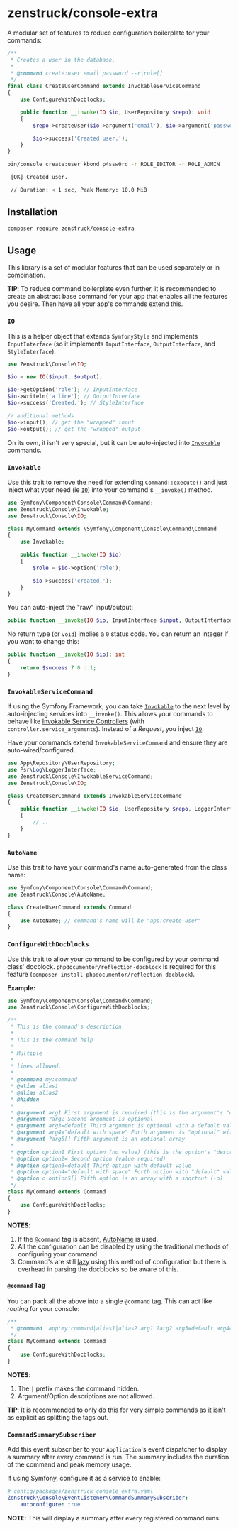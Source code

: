 # zenstruck/console-extra

A modular set of features to reduce configuration boilerplate for your commands:

```php
/**
 * Creates a user in the database.
 *
 * @command create:user email password --r|role[]
 */
final class CreateUserCommand extends InvokableServiceCommand
{
    use ConfigureWithDocblocks;

    public function __invoke(IO $io, UserRepository $repo): void
    {
        $repo->createUser($io->argument('email'), $io->argument('password'), $io->option('role'));

        $io->success('Created user.');
    }
}
```

```bash
bin/console create:user kbond p4ssw0rd -r ROLE_EDITOR -r ROLE_ADMIN

 [OK] Created user.

 // Duration: < 1 sec, Peak Memory: 10.0 MiB
```

## Installation

```bash
composer require zenstruck/console-extra
```

## Usage

This library is a set of modular features that can be used separately or in combination.

**TIP**: To reduce command boilerplate even further, it is recommended to create an abstract base command for your
app that enables all the features you desire. Then have all your app's commands extend this.

### `IO`

This is a helper object that extends `SymfonyStyle` and implements `InputInterface` (so it implements
`InputInterface`, `OutputInterface`, and `StyleInterface`).

```php
use Zenstruck\Console\IO;

$io = new IO($input, $output);

$io->getOption('role'); // InputInterface
$io->writeln('a line'); // OutputInterface
$io->success('Created.'); // StyleInterface

// additional methods
$io->input(); // get the "wrapped" input
$io->output(); // get the "wrapped" output
```

On its own, it isn't very special, but it can be auto-injected into [`Invokable`](#invokable) commands.

### `Invokable`

Use this trait to remove the need for extending `Command::execute()` and just inject what your need (ie [`IO`](#io))
into your command's `__invoke()` method.

```php
use Symfony\Component\Console\Command\Command;
use Zenstruck\Console\Invokable;
use Zenstruck\Console\IO;

class MyCommand extends \Symfony\Component\Console\Command\Command
{
    use Invokable;

    public function __invoke(IO $io)
    {
        $role = $io->option('role');

        $io->success('created.');
    }
}
```

You can auto-inject the "raw" input/output:

```php
public function __invoke(IO $io, InputInterface $input, OutputInterface $output)
```

No return type (or `void`) implies a `0` status code. You can return an integer if you want to change this:

```php
public function __invoke(IO $io): int
{
    return $success ? 0 : 1;
}
```

### `InvokableServiceCommand`

If using the Symfony Framework, you can take [`Invokable`](#invokable) to the next level by auto-injecting services
into `__invoke()`. This allows your commands to behave like
[Invokable Service Controllers](https://symfony.com/doc/current/controller/service.html#invokable-controllers)
(with `controller.service_arguments`). Instead of a _Request_, you inject [`IO`](#io).

Have your commands extend `InvokableServiceCommand` and ensure they are auto-wired/configured.

```php
use App\Repository\UserRepository;
use Psr\Log\LoggerInterface;
use Zenstruck\Console\InvokableServiceCommand;
use Zenstruck\Console\IO;

class CreateUserCommand extends InvokableServiceCommand
{
    public function __invoke(IO $io, UserRepository $repo, LoggerInterface $logger): void
    {
        // ...
    }
}
```

### `AutoName`

Use this trait to have your command's name auto-generated from the class name:

```php
use Symfony\Component\Console\Command\Command;
use Zenstruck\Console\AutoName;

class CreateUserCommand extends Command
{
    use AutoName; // command's name will be "app:create-user"
}
```

### `ConfigureWithDocblocks`

Use this trait to allow your command to be configured by your command class' docblock.
`phpdocumentor/reflection-docblock` is required for this feature
(`composer install phpdocumentor/reflection-docblock`).

**Example:**

```php
use Symfony\Component\Console\Command\Command;
use Zenstruck\Console\ConfigureWithDocblocks;

/**
 * This is the command's description.
 *
 * This is the command help
 *
 * Multiple
 *
 * lines allowed.
 *
 * @command my:command
 * @alias alias1
 * @alias alias2
 * @hidden
 *
 * @argument arg1 First argument is required (this is the argument's "description")
 * @argument ?arg2 Second argument is optional
 * @argument arg3=default Third argument is optional with a default value
 * @argument arg4="default with space" Forth argument is "optional" with a default value (with spaces)
 * @argument ?arg5[] Fifth argument is an optional array
 *
 * @option option1 First option (no value) (this is the option's "description")
 * @option option2= Second option (value required)
 * @option option3=default Third option with default value
 * @option option4="default with space" Forth option with "default" value (with spaces)
 * @option o|option5[] Fifth option is an array with a shortcut (-o)
 */
class MyCommand extends Command
{
    use ConfigureWithDocblocks;
}
```

**NOTES**:
1. If the `@command` tag is absent, [AutoName](#autoname) is used.
2. All the configuration can be disabled by using the traditional methods of configuring your command.
3. Command's are still [lazy](https://symfony.com/blog/new-in-symfony-3-4-lazy-commands) using this method of
   configuration but there is overhead in parsing the docblocks so be aware of this.

#### `@command` Tag

You can pack all the above into a single `@command` tag. This can act like _routing_ for your console:

```php
/**
 * @command |app:my:command|alias1|alias2 arg1 ?arg2 arg3=default arg4="default with space" ?arg5[] --option1 --option2= --option3=default --option4="default with space" --o|option5[]
 */
class MyCommand extends Command
{
    use ConfigureWithDocblocks;
}
```

**NOTES**:
1. The `|` prefix makes the command hidden.
2. Argument/Option descriptions are not allowed.

**TIP**: It is recommended to only do this for very simple commands as it isn't as explicit as splitting the tags out.

### `CommandSummarySubscriber`

Add this event subscriber to your `Application`'s event dispatcher to display a summary after every command is run.
The summary includes the duration of the command and peak memory usage.

If using Symfony, configure it as a service to enable:

```yaml
# config/packages/zenstruck_console_extra.yaml
Zenstruck\Console\EventListener\CommandSummarySubscriber:
    autoconfigure: true
```

**NOTE**: This will display a summary after every registered command runs.
